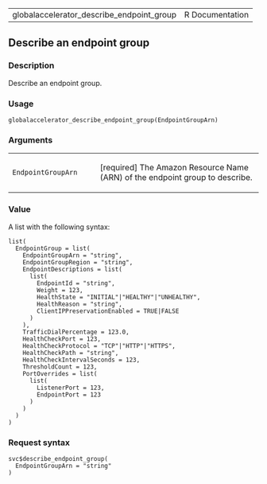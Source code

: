 <table style="width: 100%;">
<tbody>
<tr class="odd">
<td>globalaccelerator_describe_endpoint_group</td>
<td style="text-align: right;">R Documentation</td>
</tr>
</tbody>
</table>

## Describe an endpoint group

### Description

Describe an endpoint group.

### Usage

    globalaccelerator_describe_endpoint_group(EndpointGroupArn)

### Arguments

<table>
<colgroup>
<col style="width: 35%" />
<col style="width: 65%" />
</colgroup>
<tbody>
<tr class="odd">
<td><code
id="globalaccelerator_describe_endpoint_group_:_EndpointGroupArn">EndpointGroupArn</code></td>
<td><p>[required] The Amazon Resource Name (ARN) of the endpoint group
to describe.</p></td>
</tr>
</tbody>
</table>

### Value

A list with the following syntax:

    list(
      EndpointGroup = list(
        EndpointGroupArn = "string",
        EndpointGroupRegion = "string",
        EndpointDescriptions = list(
          list(
            EndpointId = "string",
            Weight = 123,
            HealthState = "INITIAL"|"HEALTHY"|"UNHEALTHY",
            HealthReason = "string",
            ClientIPPreservationEnabled = TRUE|FALSE
          )
        ),
        TrafficDialPercentage = 123.0,
        HealthCheckPort = 123,
        HealthCheckProtocol = "TCP"|"HTTP"|"HTTPS",
        HealthCheckPath = "string",
        HealthCheckIntervalSeconds = 123,
        ThresholdCount = 123,
        PortOverrides = list(
          list(
            ListenerPort = 123,
            EndpointPort = 123
          )
        )
      )
    )

### Request syntax

    svc$describe_endpoint_group(
      EndpointGroupArn = "string"
    )
